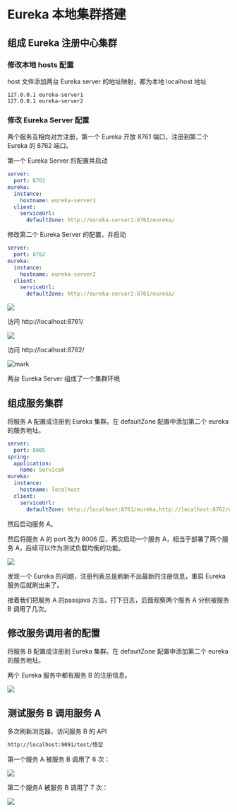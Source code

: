 # Eureka 本地集群搭建

## 组成 Eureka 注册中心集群

### 修改本地 hosts 配置

host 文件添加两台 Eureka server 的地址映射，都为本地 localhost 地址

``` SH
127.0.0.1 eureka-server1
127.0.0.1 eureka-server2
```

### 修改 Eureka Server 配置

两个服务互相向对方注册，第一个 Eureka 开放 8761 端口，注册到第二个 Eureka 的 8762 端口。

第一个 Eureka Server 的配置并启动

```yaml
server:
  port: 8761
eureka:
  instance:
    hostname: eureka-server1
  client:
    serviceUrl:
      defaultZone: http://eureka-server1:8762/eureka/
```

修改第二个 Eureka Server 的配置，并启动

```yaml
server:
  port: 8762
eureka:
  instance:
    hostname: eureka-server2
  client:
    serviceUrl:
      defaultZone: http://eureka-server2:8761/eureka/
```

![](http://cdn.jayh.club/blog/20211004/l8lhcAaOWQAG.png?imageslim)



访问 http://localhost:8761/

![](http://cdn.jayh.club/blog/20211004/IIPFaKu6awwe.png?imageslim)

访问 http://localhost:8762/

![mark](http://cdn.jayh.club/blog/20211004/IIPFaKu6awwe.png?imageslim)

两台 Eureka Server 组成了一个集群环境

## 组成服务集群

将服务 A 配置成注册到 Eureka 集群。在 defaultZone 配置中添加第二个 eureka 的服务地址。

```yaml
server:
  port: 8005
spring:
  application:
    name: ServiceA
eureka:
  instance:
    hostname: localhost
  client:
    serviceUrl:
      defaultZone: http://localhost:8761/eureka,http://localhost:8762/eureka
```

然后启动服务 A。

然后将服务 A 的 port 改为 8006 后，再次启动一个服务 A，相当于部署了两个服务 A，后续可以作为测试负载均衡的功能。

![](http://cdn.jayh.club/blog/20211004/jcEyhhLD9bEg.png?imageslim)

发现一个 Eureka 的问题，注册列表总是刷新不出最新的注册信息，重启 Eureka 服务后就刷出来了。

接着我们把服务 A 的passjava 方法，打下日志，后面观察两个服务 A 分别被服务 B 调用了几次。

## 修改服务调用者的配置

将服务 B 配置成注册到 Eureka 集群。在 defaultZone 配置中添加第二个 eureka 的服务地址。

两个 Eureka 服务中都有服务 B 的注册信息。

![](http://cdn.jayh.club/blog/20211004/OwTWvb0AQ9qt.png?imageslim)

## 测试服务 B 调用服务 A

多次刷新浏览器，访问服务 B 的 API 

```sh
http://localhost:9091/test/悟空
```

第一个服务 A 被服务 B 调用了 6 次：

![](http://cdn.jayh.club/blog/20211004/a06Hdz9HsaL1.png?imageslim)

第二个服务A 被服务 B 调用了 7 次：

![](http://cdn.jayh.club/blog/20211004/N0BmHrDaPtV2.png?imageslim)

